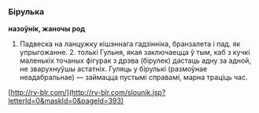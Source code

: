 ### Бірулька
**назоўнік, жаночы род**

1. Падвеска на ланцужку кішэннага гадзінніка, бранзалета і пад. як упрыгожанне. 2. толькі Гульня, якая заключаецца ў тым, каб з кучкі маленькіх точаных фігурак з дрэва (бірулек) дастаць адну за адной, не зварухнуўшы астатніх. Гуляць у бірулькі (размоўнае неадабральнае) — займацца пустымі справамі, марна траціць час.

<a rel="author">[http://rv-blr.com/](http://rv-blr.com/slounik.jsp?letterId=0&maskId=0&pageId=393)</a>

